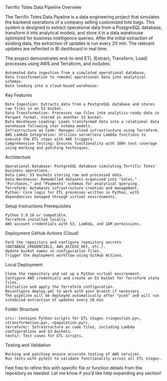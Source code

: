 Terrific Totes Data Pipeline
Overview

The Terrific Totes Data Pipeline is a data engineering project that simulates the backend operations of a company selling customized tote bags. This system is designed to extract operational data from a PostgreSQL database, transform it into analytical models, and store it in a data warehouse optimized for business intelligence queries. After the initial extraction of existing data, the extraction of updates is run every 20 min. The relevant updates are reflected in BI dashboard in real time.

The project demonstrates end-to-end ETL (Extract, Transform, Load) processes using AWS and Terraform, and includes:

    Automated data ingestion from a simulated operational database.
    Data transformation to remodel operational data into analytical schemas.
    Data loading into a cloud-based warehouse.

Key Features

    Data Ingestion: Extracts data from a PostgreSQL database and stores raw files in an S3 bucket.
    Data Transformation: Processes raw files into analytics-ready data in Parquet format, stored in another S3 bucket.
    Data Warehouse Loading: Loads transformed data into a relational data warehouse following star schema models.
    Infrastructure as Code: Manages cloud infrastructure using Terraform.
    AWS Lambda Integration: Utilizes serverless Lambda functions to execute the ETL steps with AWS triggers.
    Comprehensive Testing: Ensures functionality with 100% test coverage using mocking and patching techniques.

Architecture

    Operational Database: PostgreSQL database simulating Terrific Totes' business operations.
    Data Lake: S3 buckets storing raw and processed data.
    Data Warehouse: Remodelled datasets organized into "Sales," "Purchases," and "Payments" schemas for analytical querying.
    Terraform: Automates infrastructure creation and management.
    Python: Core logic for ETL processes written in Python, with dependencies managed through virtual environments.

Setup Instructions
Prerequisites

    Python 3.9.16 or compatible.
    Terraform installed locally.
    AWS account credentials with S3, Lambda, and IAM permissions.

Deployment
GitHub Actions (Cloud)

    Fork the repository and configure repository secrets (DATABASE_CREDENTIALS, AWS_ACCESS_KEY, etc.).
    Update bucket names in configuration files.
    Trigger the deployment workflow using GitHub Actions.

Local Deployment

    Clone the repository and set up a Python virtual environment.
    Configure AWS credentials and create an S3 bucket for Terraform state files.
    Initialize and apply the Terraform configuration.
    Reconfigure deploy.yml to work with your branch if necessary
    The pipeline will be deployed automatically after "push" and will run scheduled extraction of updates every 20 min

Folder Structure

    src/: Contains Python scripts for ETL stages (<ingestion.py>, <transformation.py>, <population.py>).
    terraform/: Infrastructure as code files, including Lambda configurations and S3 buckets.
    tests/: Test cases for ETL scripts.

Testing and Validation

    Mocking and patching ensure accurate testing of AWS services.
    Run tests with pytest to validate functionality across all ETL stages.

Feel free to refine this with specific file or function details from the repository as needed. Let me know if you’d like help expanding any section!